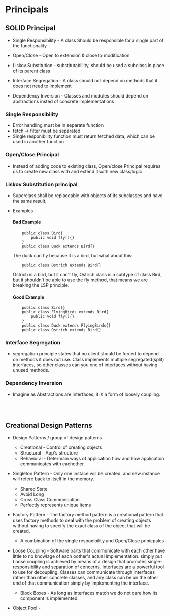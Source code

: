 # Principals

## SOLID Principal
- Single Responsibility - A class Should be responsible for a single part of the functionality

- Open/Close - Open to extension & close to modification       

- Liskov Substitution - substitutablility, should be used a subclass in place of its parent class

- Interface Segregation - A class should not depend on methods that it does not need to implement

- Dependency Inversion - Classes and modules should depend on abstractions insted of concrete implementations

### Single Responsibility
- Error handling must be in separate function
- fetch -> filter must be separated
- Single responibility function must return fetched data, which can be used in another function

### Open/Close Principal
- Instead of adding code to existing class, Open/close Principal requires us to create new class with and extend it with new class/logic

### Liskov Substitution principal
- Superclass shall be replaceable with objects of its subclasses and have the same result;
- Examples
    #### Bad Example
    ```
        public class Bird{
            public void fly(){}
        }
        public class Duck extends Bird{}
    ```
    The duck can fly because it is a bird, but what about this:
    ```
        public class Ostrich extends Bird{}
    ```
    Ostrich is a bird, but it can't fly, Ostrich class is a subtype of class Bird, but it shouldn't be able to use the fly method, that means we are breaking the LSP principle.

    #### Good Example
    ```
        public class Bird{}
        public class FlyingBirds extends Bird{
            public void fly(){}
        }
        public class Duck extends FlyingBirds{}
        public class Ostrich extends Bird{} 
    ```


### Interface Segregation
- segregation principle states that no client should be forced to depend on methods it does not use. Class implements multiple segregated(split) interfaces, so other classes can you one of interfaces without having unused methods.


### Dependency Inversion
- Imagine as Abstractions are interfaces, it is a form of loosely coupling.


<br/>
<br/>


## Creational Design Patterns
- Design Patterns /  group of design patterns
    - Creational - Control of creating objects
    - Structural - App's structure
    - Behavioral - Determain ways of application flow and how application communicates with eachother.

- Singleton Pattern - Only one instace will be created, and new instance will refere back to itself in the memory.
    - Shared State
    - Avoid Long 
    - Cross Class Communication
    - Perfectly represents unique items

- Factory Pattern - The factory method pattern is a creational pattern that uses factory methods to deal with the problem of creating objects without having to specify the exact class of the object that will be created.
    - A combination of the single responibility and Open/Close prinicpales

- Loose Coupling - Software parts that communicate with each other have little to no knowlage of each oother's actual implementation. simply put Loose coupling is achieved by means of a design that promotes single-responsibility and separation of concerns.
Interfaces are a powerful tool to use for decoupling. Classes can communicate through interfaces rather than other concrete classes, and any class can be on the other end of that communication simply by implementing the interface.
  - Block Boxes - As long as interfaces match we do not care how its component is implemented.

- Object Pool - 
